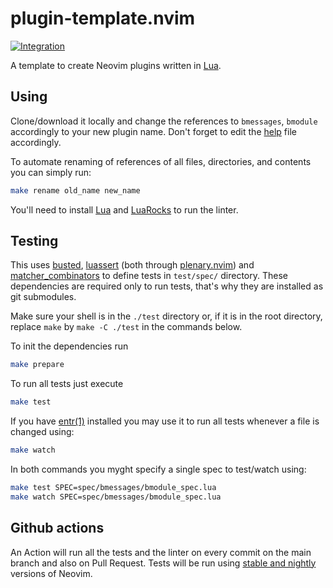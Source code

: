 # plugin-template.nvim

[![Integration][integration-badge]][integration-runs]

A template to create Neovim plugins written in [Lua][lua].

## Using

Clone/download it locally and change the references to `bmessages`, 
`bmodule` accordingly to your new plugin name. Don't forget to edit the
[help][help] file accordingly.

To automate renaming of references of all files, directories, and contents you can simply run:
```bash
make rename old_name new_name
```

You'll need to install [Lua][lua] and [LuaRocks][luarocks] to run the linter.

## Testing

This uses [busted][busted], [luassert][luassert] (both through
[plenary.nvim][plenary]) and [matcher_combinators][matcher_combinators] to
define tests in `test/spec/` directory. These dependencies are required only to
run tests, that's why they are installed as git submodules.

Make sure your shell is in the `./test` directory or, if it is in the root directory,
replace `make` by `make -C ./test` in the commands below.

To init the dependencies run

```bash
make prepare
```

To run all tests just execute

```bash
make test
```

If you have [entr(1)][entr] installed you may use it to run all tests whenever a
file is changed using:

```bash
make watch
```

In both commands you myght specify a single spec to test/watch using:

```bash
make test SPEC=spec/bmessages/bmodule_spec.lua
make watch SPEC=spec/bmessages/bmodule_spec.lua
```

## Github actions

An Action will run all the tests and the linter on every commit on the main
branch and also on Pull Request. Tests will be run using 
[stable and nightly][neovim-test-versions] versions of Neovim.

[lua]: https://www.lua.org/
[entr]: https://eradman.com/entrproject/
[luarocks]: https://luarocks.org/
[busted]: https://olivinelabs.com/busted/
[luassert]: https://github.com/Olivine-Labs/luassert
[plenary]: https://github.com/nvim-lua/plenary.nvim
[matcher_combinators]: https://github.com/m00qek/matcher_combinators.lua
[integration-badge]: https://github.com/m00qek/plugin-template.nvim/actions/workflows/integration.yml/badge.svg
[integration-runs]: https://github.com/m00qek/plugin-template.nvim/actions/workflows/integration.yml
[neovim-test-versions]: .github/workflows/integration.yml#L17
[help]: doc/my-awesome-plugin.txt
